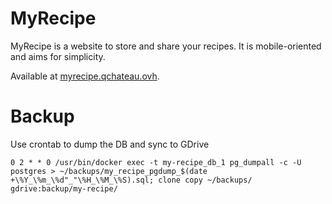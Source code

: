 # MyRecipe

MyRecipe is a website to store and share your recipes. It is mobile-oriented and aims for simplicity.

Available at [myrecipe.qchateau.ovh](https://myrecipe.qchateau.fr).

# Backup

Use crontab to dump the DB and sync to GDrive

```
0 2 * * 0 /usr/bin/docker exec -t my-recipe_db_1 pg_dumpall -c -U postgres > ~/backups/my_recipe_pgdump_$(date +\%Y_\%m_\%d"_"\%H_\%M_\%S).sql; clone copy ~/backups/ gdrive:backup/my-recipe/
```
